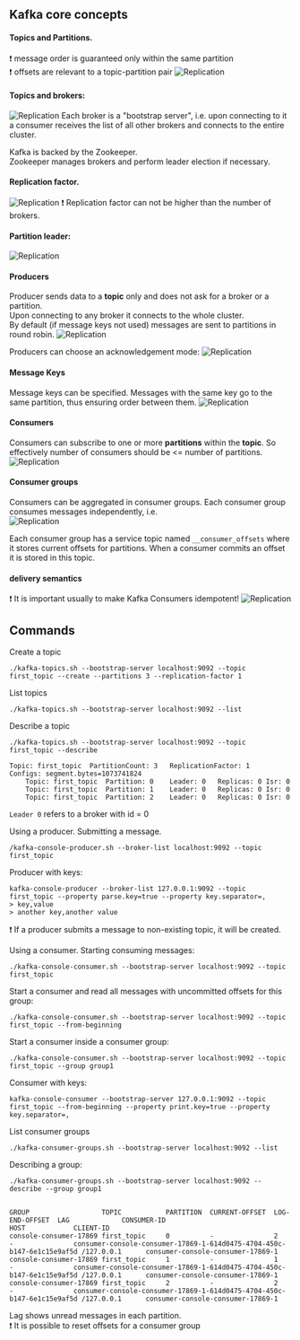 ## Kafka core concepts

#### Topics and Partitions.
:exclamation: message order is guaranteed only within the same partition\
:exclamation: offsets are relevant to a topic-partition pair
![Replication](kafka_files/Partitions.png)

#### Topics and brokers:
![Replication](kafka_files/Brokers.png)
Each broker is a "bootstrap server", i.e. upon connecting to it a consumer 
receives the list of all other brokers and connects to the entire cluster.

Kafka is backed by the Zookeeper.\
Zookeeper manages brokers and perform leader election if necessary.

#### Replication factor.
![Replication](kafka_files/Replication.png)
:exclamation: Replication factor can not be higher than the number of brokers.

#### Partition leader:
![Replication](kafka_files/Leader.png)

#### Producers
Producer sends data to a **topic** only and does not ask for a broker or a partition.\
Upon connecting to any broker it connects to the whole cluster. \
By default (if message keys not used) messages are sent to partitions in round robin.
![Replication](kafka_files/Producers1.png)

Producers can choose an acknowledgement mode:
![Replication](kafka_files/Producers2.png)

#### Message Keys
Message keys can be specified. Messages with the same key go to the same partition, thus ensuring order between them.
![Replication](kafka_files/Message_keys.png)

#### Consumers
Consumers can subscribe to one or more **partitions** within the **topic**.
So effectively number of consumers should be <= number of partitions.
![Replication](kafka_files/Consumers.png)

#### Consumer groups
Consumers can be aggregated in consumer groups.
Each consumer group consumes messages independently, i.e.  
![Replication](kafka_files/Consumer_groups.png)

Each consumer group has a service topic named `__consumer_offsets` where it stores current offsets for partitions.
When a consumer commits an offset it is stored in this topic.

#### delivery semantics
:exclamation: It is important usually to make Kafka Consumers idempotent!
![Replication](kafka_files/Delivery_semantics.png)


## Commands

Create a topic
```
./kafka-topics.sh --bootstrap-server localhost:9092 --topic first_topic --create --partitions 3 --replication-factor 1 
```

List topics
```
./kafka-topics.sh --bootstrap-server localhost:9092 --list
```

Describe a topic
```
./kafka-topics.sh --bootstrap-server localhost:9092 --topic first_topic --describe

Topic: first_topic	PartitionCount: 3	ReplicationFactor: 1	Configs: segment.bytes=1073741824
	Topic: first_topic	Partition: 0	Leader: 0	Replicas: 0	Isr: 0
	Topic: first_topic	Partition: 1	Leader: 0	Replicas: 0	Isr: 0
	Topic: first_topic	Partition: 2	Leader: 0	Replicas: 0	Isr: 0

```
`Leader 0` refers to a broker with id = 0

Using a producer. Submitting a message.
```
/kafka-console-producer.sh --broker-list localhost:9092 --topic first_topic
```
Producer with keys:
```
kafka-console-producer --broker-list 127.0.0.1:9092 --topic first_topic --property parse.key=true --property key.separator=,
> key,value
> another key,another value
```
:exclamation: If a producer submits a message to non-existing topic, it will be created.

Using a consumer. 
Starting consuming messages:
```
./kafka-console-consumer.sh --bootstrap-server localhost:9092 --topic first_topic
```
Start a consumer and read all messages with uncommitted offsets for  this group:
```
./kafka-console-consumer.sh --bootstrap-server localhost:9092 --topic first_topic --from-beginning
```
Start a consumer inside a consumer group:
```
./kafka-console-consumer.sh --bootstrap-server localhost:9092 --topic first_topic --group group1
```
Consumer with keys:
```
kafka-console-consumer --bootstrap-server 127.0.0.1:9092 --topic first_topic --from-beginning --property print.key=true --property key.separator=,
```

List consumer groups
```
./kafka-consumer-groups.sh --bootstrap-server localhost:9092 --list
```

Describing a group:
```
./kafka-consumer-groups.sh --bootstrap-server localhost:9092 --describe --group group1


GROUP                  TOPIC           PARTITION  CURRENT-OFFSET  LOG-END-OFFSET  LAG             CONSUMER-ID                                                            HOST            CLIENT-ID
console-consumer-17869 first_topic     0          -               2               -               consumer-console-consumer-17869-1-614d0475-4704-450c-b147-6e1c15e9af5d /127.0.0.1      consumer-console-consumer-17869-1
console-consumer-17869 first_topic     1          -               1               -               consumer-console-consumer-17869-1-614d0475-4704-450c-b147-6e1c15e9af5d /127.0.0.1      consumer-console-consumer-17869-1
console-consumer-17869 first_topic     2          -               2               -               consumer-console-consumer-17869-1-614d0475-4704-450c-b147-6e1c15e9af5d /127.0.0.1      consumer-console-consumer-17869-1

```
Lag shows unread messages in each partition.\
:exclamation: It is possible to reset offsets for a consumer group
